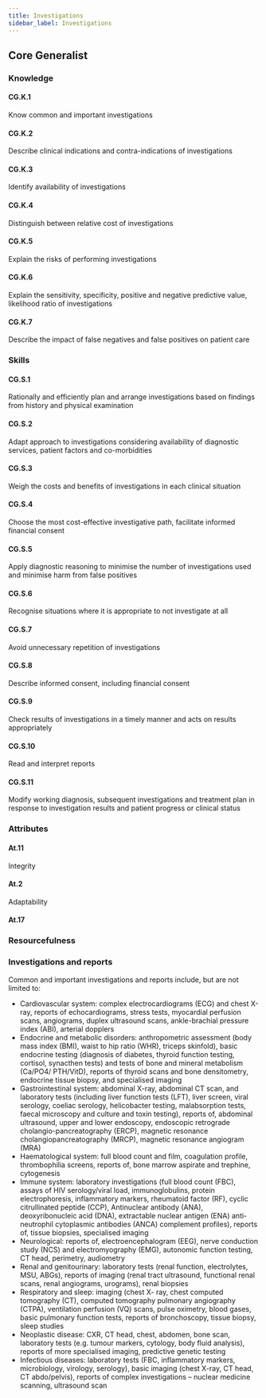 ```yaml
---
title: Investigations
sidebar_label: Investigations
---
```

## Core Generalist

### Knowledge

#### CG.K.1

Know common and important investigations

#### CG.K.2

Describe clinical indications and contra-indications of investigations 

#### CG.K.3

Identify availability of investigations

#### CG.K.4

Distinguish between relative cost of investigations 

#### CG.K.5

Explain the risks of performing investigations 

#### CG.K.6

Explain the sensitivity, specificity, positive and negative predictive value, likelihood ratio of investigations 

#### CG.K.7

Describe the impact of false negatives and false positives on patient care

### Skills

#### CG.S.1

Rationally and efficiently plan and arrange investigations based on findings from history and physical examination 

#### CG.S.2

Adapt approach to investigations considering availability of diagnostic services, patient factors and co-morbidities 

#### CG.S.3

Weigh the costs and benefits of investigations in each clinical situation 

#### CG.S.4

Choose the most cost-effective investigative path, facilitate informed financial consent 

#### CG.S.5

Apply diagnostic reasoning to minimise the number of investigations used and minimise harm from false positives 

#### CG.S.6

Recognise situations where it is appropriate to not investigate at all 

#### CG.S.7

Avoid unnecessary repetition of investigations 

#### CG.S.8

Describe informed consent, including financial consent

#### CG.S.9

Check results of investigations in a timely manner and acts on results appropriately

#### CG.S.10

Read and interpret reports

#### CG.S.11

Modify working diagnosis, subsequent investigations and treatment plan in response to investigation results and patient progress or clinical status

### Attributes

#### At.11

Integrity

#### At.2

Adaptability

#### At.17

### Resourcefulness

### Investigations and reports

Common and important investigations and reports include, but are not limited to:

* Cardiovascular system: complex electrocardiograms (ECG) and chest X-ray, reports of echocardiograms, stress tests, myocardial perfusion scans, angiograms, duplex ultrasound scans, ankle-brachial pressure index (ABI), arterial dopplers
* Endocrine and metabolic disorders: anthropometric assessment (body mass index (BMI), waist to hip ratio (WHR), triceps skinfold), basic endocrine testing (diagnosis of diabetes, thyroid function testing, cortisol, synacthen tests) and tests of bone and mineral metabolism (Ca/PO4/ PTH/VitD), reports of thyroid scans and bone densitometry, endocrine tissue biopsy, and specialised imaging
* Gastrointestinal system: abdominal X-ray, abdominal CT scan, and laboratory tests (including liver function tests (LFT), liver screen, viral serology, coeliac serology, helicobacter testing, malabsorption tests, faecal microscopy and culture and toxin testing), reports of, abdominal ultrasound, upper and lower endoscopy, endoscopic retrograde cholangio-pancreatography (ERCP), magnetic resonance cholangiopancreatography (MRCP), magnetic resonance angiogram (MRA)
* Haematological system: full blood count and film, coagulation profile, thrombophilia screens, reports of, bone marrow aspirate and trephine, cytogenesis
* Immune system: laboratory investigations (full blood count (FBC), assays of HIV serology/viral load, immunoglobulins, protein electrophoresis, inflammatory markers, rheumatoid factor (RF), cyclic citrullinated peptide (CCP), Antinuclear antibody (ANA), deoxyribonucleic acid (DNA), extractable nuclear antigen (ENA) anti-neutrophil cytoplasmic antibodies (ANCA) complement profiles), reports of, tissue biopsies, specialised imaging
* Neurological: reports of, electroencephalogram (EEG), nerve conduction study (NCS) and electromyography (EMG), autonomic function testing, CT head, perimetry, audiometry
* Renal and genitourinary: laboratory tests (renal function, electrolytes, MSU, ABGs), reports of imaging (renal tract ultrasound, functional renal scans, renal angiograms, urograms), renal biopsies
* Respiratory and sleep: imaging (chest X- ray, chest computed tomography (CT), computed tomography pulmonary angiography (CTPA), ventilation perfusion (VQ) scans, pulse oximetry, blood gases, basic pulmonary function tests, reports of bronchoscopy, tissue biopsy, sleep studies
* Neoplastic disease: CXR, CT head, chest, abdomen, bone scan, laboratory tests (e.g. tumour markers, cytology, body fluid analysis), reports of more specialised imaging, predictive genetic testing
* Infectious diseases: laboratory tests (FBC, inflammatory markers, microbiology, virology, serology), basic imaging (chest X-ray, CT head, CT abdo/pelvis), reports of complex investigations – nuclear medicine scanning, ultrasound scan